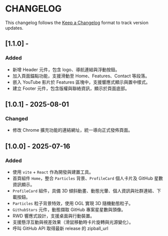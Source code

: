 # CHANGELOG

This changelog follows the [Keep a Changelog](https://keepachangelog.com/zh-TW/1.1.0/) format to track version updates.

## [1.1.0] -

### Added

- 新增 Header 元件，包含 logo、導航連結與浮動按鈕。
- 加入頁面錨點功能，支援滑動至 Home、Features、Contact 等段落。
- 嵌入 YouTube 影片於 Features 區塊中，支援響應式顯示與置中樣式。
- 建立 Footer 元件，包含版權與聯絡資訊，顯示於頁面底部。

## [1.0.1] - 2025-08-01

### Changed

- 修改 Chrome 擴充功能的連結網址，統一導向正式發佈頁面。

## [1.0.0] - 2025-07-16

### Added

- 使用 `vite` + `React` 作為開發與建置工具。
- 首頁組件 `Home`，整合 `Particles` 背景、`ProfileCard` 個人卡片及 GitHub 星數資訊顯示。
- `ProfileCard` 組件，具備 3D 傾斜動畫、動態光暈、個人資訊與社群連結、下載按鈕。
- `Particles` 粒子背景特效，使用 OGL 實現 3D 隨機動態粒子。
- `GithubStars` 元件，動態擷取 GitHub 專案星星數與頭像。
- RWD 響應式設計，支援桌面與行動裝置。
- 支援懸浮互動與視差效果（滑鼠移動時卡片旋轉與光源變化）。
- 呼叫 GitHub API 取得最新 release 的 zipball_url
